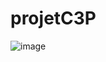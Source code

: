# projetC3P 
![image](https://user-images.githubusercontent.com/97244578/198244824-2f067647-f1a4-4453-93a5-4311778bd95a.png)
